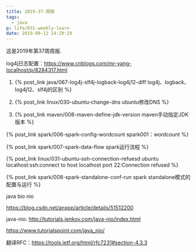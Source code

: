 ```yaml
---
title: 2019-37-周报
tags:
  - java
p: life/031-weekly-learn
date: 2019-09-12 14:29:29
---
```


这是2019年第37周周报.

log4j日志配置：https://www.cnblogs.com/mr-yang-localhost/p/8284317.html

1. {% post_link java/067-log4j-slf4j-logback-log4j12-diff log4j、logback、log4j12、slf4j的区别 %}

2. {% post_link linux/030-ubuntu-change-dns ubuntu修改DNS %}

3. {% post_link maven/008-maven-define-jdk-version maven手动指定JDK版本 %}

{% post_link spark/006-spark-config-wordcount spark001：wordcount %}

{% post_link spark/007-spark-data-flow spark运行流程 %}

{% post_link linux/031-ubuntu-ssh-connection-refuesd ubuntu localhost:ssh:connect to host localhost port 22:Connection refused %}

{% post_link spark/008-spark-standalone-conf-run spark standalone模式的配置与运行 %}



java bio nio

https://blog.csdn.net/anxpp/article/details/51512200

java-nio: http://tutorials.jenkov.com/java-nio/index.html

https://www.tutorialspoint.com/java_nio/

翻译RFC：https://tools.ietf.org/html/rfc7231#section-4.3.3

